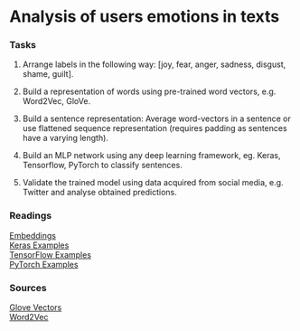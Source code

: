# Analysis of users emotions in texts

### Tasks

1. Arrange labels in the following way: [joy, fear, anger, sadness, disgust, shame, guilt].  

2. Build a representation of words using pre-trained word vectors, e.g. Word2Vec, GloVe. 

3. Build a sentence representation: Average word-vectors in a sentence or use flattened sequence representation (requires padding as sentences have a varying length).

4. Build an MLP network using any deep learning framework, eg. Keras, Tensorflow, PyTorch to classify sentences.

5. Validate the trained model using data acquired from social media, e.g. Twitter and analyse obtained predictions.

### Readings
[Embeddings](https://www.tensorflow.org/guide/embedding)  
[Keras Examples](https://github.com/keras-team/keras/tree/master/examples)  
[TensorFlow Examples](https://github.com/tensorflow/tensorflow/tree/master/tensorflow/examples)  
[PyTorch Examples](https://github.com/pytorch/examples)

### Sources
[Glove Vectors](https://nlp.stanford.edu/projects/glove/)  
[Word2Vec](https://code.google.com/archive/p/word2vec/)  